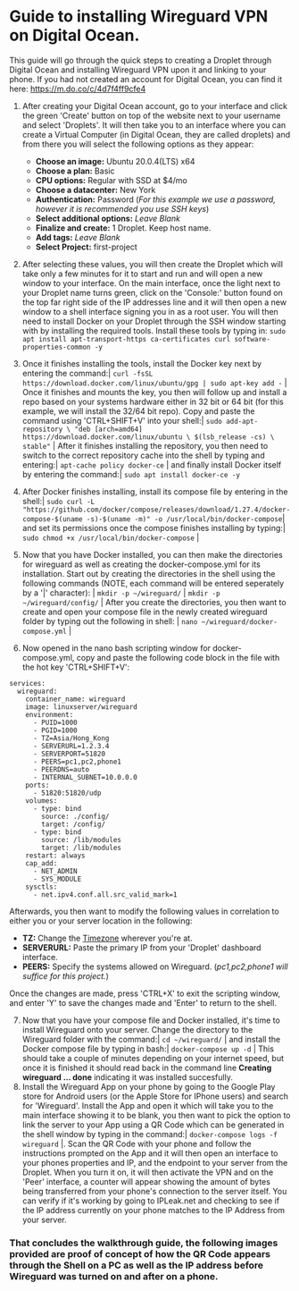 # Guide to installing Wireguard VPN on Digital Ocean.
This guide will go through the quick steps to creating a Droplet through Digital Ocean and installing Wireguard VPN upon it and linking to your phone. If you had not created an account for Digital Ocean, you can find it here: https://m.do.co/c/4d7f4ff9cfe4

1. After creating your Digital Ocean account, go to your interface and click the green 'Create' button on top of the website next to your username and select 'Droplets'. It will then take you to an interface where you can create a Virtual Computer (in Digital Ocean, they are called droplets) and from there you will select the following options as they appear:
    - **Choose an image:** Ubuntu 20.0.4(LTS) x64
    - **Choose a plan:** Basic
    - **CPU options:** Regular with SSD at $4/mo
    - **Choose a datacenter:** New York
    - **Authentication:** Password (*For this example we use a password, however it is recommended you use SSH keys*)
    - **Select additional options:** *Leave Blank*
    - **Finalize and create:** 1 Droplet. Keep host name.
    - **Add tags:** *Leave Blank*
    - **Select Project:** first-project

  2. After selecting these values, you will then create the Droplet which will take only a few minutes for it to start and run and will open a new window to your interface. On the main interface, once the light next to your Droplet name turns green, click on the 'Console:' button found on the top far right side of the IP addresses line and it will then open a new window to a shell interface signing you in as a root user. You will then need to install Docker on your Droplet through the SSH window starting with by installing the required tools. Install these tools by typing in: `sudo apt install apt-transport-https ca-certificates curl software-properties-common -y`
  3. Once it finishes installing the tools, install the Docker key next by entering the command:| `curl -fsSL https://download.docker.com/linux/ubuntu/gpg | sudo apt-key add -` |
  Once it finishes and mounts the key, you then will follow up and install a repo based on your systems hardware either in 32 bit or 64 bit (for this example, we will install the 32/64 bit repo). Copy and paste the command using 'CTRL+SHIFT+V' into your shell:| `sudo add-apt-repository \
   "deb [arch=amd64] https://download.docker.com/linux/ubuntu \
   $(lsb_release -cs) \
   stable"` | After it finishes installing the repository, you then need to switch to the correct repository cache into the shell by typing and entering:| `apt-cache policy docker-ce` | and finally install Docker itself by entering the command:| `sudo apt install docker-ce -y`
4. After Docker finishes installing, install its compose file by entering in the shell:| `sudo curl -L "https://github.com/docker/compose/releases/download/1.27.4/docker-compose-$(uname -s)-$(uname -m)" -o /usr/local/bin/docker-compose`| and set its permissions once the compose finishes installing by typing:| `sudo chmod +x /usr/local/bin/docker-compose` |
5. Now that you have Docker installed, you can then make the directories for wireguard as well as creating the docker-compose.yml for its installation. Start out by creating the directories in the shell using the following commands (NOTE, each command will be entered seperately by a '|' character): | `mkdir -p ~/wireguard/` | `mkdir -p ~/wireguard/config/` | After you create the directories, you then want to create and open your compose file in the newly created wireguard folder by typing out the following in shell: | `nano ~/wireguard/docker-compose.yml` |
6. Now opened in the nano bash scripting window for docker-compose.yml, copy and paste the following code block in the file with the hot key 'CTRL+SHIFT+V':

```version: '3.8'
services:
  wireguard:
    container_name: wireguard
    image: linuxserver/wireguard
    environment:
      - PUID=1000
      - PGID=1000
      - TZ=Asia/Hong_Kong
      - SERVERURL=1.2.3.4
      - SERVERPORT=51820
      - PEERS=pc1,pc2,phone1
      - PEERDNS=auto
      - INTERNAL_SUBNET=10.0.0.0
    ports:
      - 51820:51820/udp
    volumes:
      - type: bind
        source: ./config/
        target: /config/
      - type: bind
        source: /lib/modules
        target: /lib/modules
    restart: always
    cap_add:
      - NET_ADMIN
      - SYS_MODULE
    sysctls:
      - net.ipv4.conf.all.src_valid_mark=1
```
Afterwards, you then want to modify the following values in correlation to either you or your server location in the following:
- **TZ:** Change the [Timezone](https://en.wikipedia.org/wiki/List_of_tz_database_time_zones) wherever you're at.
- **SERVERURL:** Paste the primary IP from your 'Droplet' dashboard interface.
- **PEERS:** Specify the systems allowed on Wireguard. (*pc1,pc2,phone1 will suffice for this project.*)

Once the changes are made, press 'CTRL+X' to exit the scripting window, and enter 'Y' to save the changes made and 'Enter' to return to the shell.

7. Now that you have your compose file and Docker installed, it's time to install Wireguard onto your server. Change the directory to the Wireguard folder with the command:| `cd ~/wireguard/` | and install the Docker compose file by typing in bash:| `docker-compose up -d` | This should take a couple of minutes depending on your internet speed, but once it is finished it should read back in the command line **Creating wireguard   ... done** indicating it was installed succesfully.
8. Install the Wireguard App on your phone by going to the Google Play store for Android users (or the Apple Store for IPhone users) and search for 'Wireguard'. Install the App and open it which will take you to the main interface showing it to be blank, you then want to pick the option to link the server to your App using a QR Code which can be generated in the shell window by typing in the command:| `docker-compose logs -f wireguard` |. Scan the QR Code with your phone and follow the instructions prompted on the App and it will then open an interface to your phones properties and IP, and the endpoint to your server from the Droplet. When you turn it on, it will then activate the VPN and on the 'Peer' interface, a counter will appear showing the amount of bytes being transferred from your phone's connection to the server itself. You can verify if it's working by going to IPLeak.net and checking to see if the IP address currently on your phone matches to the IP Address from your server. 

### That concludes the walkthrough guide, the following images provided are proof of concept of how the QR Code appears through the Shell on a PC as well as the IP address before Wireguard was turned on and after on a phone.